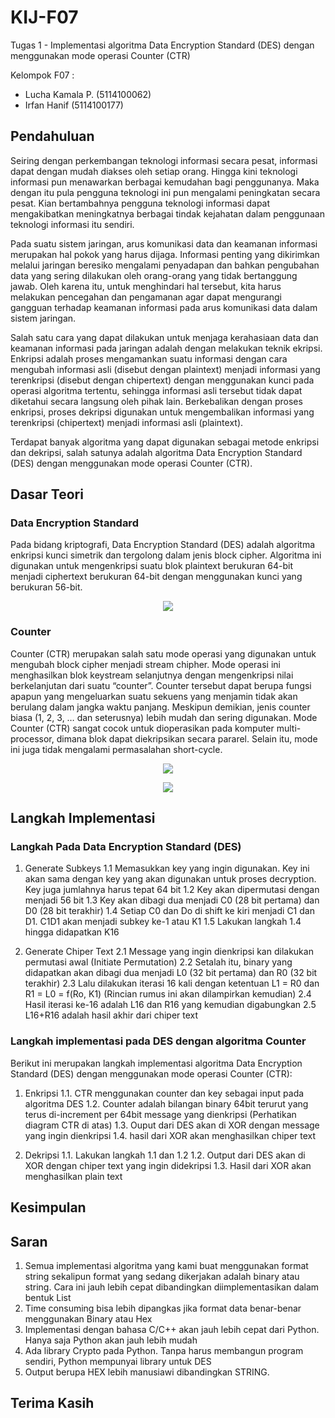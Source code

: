 # KIJ-F07
Tugas 1 - Implementasi algoritma Data Encryption Standard (DES) dengan menggunakan mode operasi Counter (CTR)

Kelompok F07 :
- Lucha Kamala P. (5114100062)
- Irfan Hanif     (5114100177)

## Pendahuluan
Seiring dengan perkembangan teknologi informasi secara pesat, informasi dapat dengan mudah diakses oleh setiap orang. Hingga kini teknologi informasi pun menawarkan berbagai kemudahan bagi penggunanya. Maka dengan itu pula pengguna teknologi ini pun mengalami peningkatan secara pesat. Kian bertambahnya pengguna teknologi informasi dapat mengakibatkan meningkatnya berbagai tindak kejahatan dalam penggunaan teknologi informasi itu sendiri.

Pada suatu sistem jaringan, arus komunikasi data dan keamanan informasi merupakan hal pokok yang harus dijaga. Informasi penting yang dikirimkan melalui jaringan beresiko mengalami penyadapan dan bahkan pengubahan data yang sering dilakukan oleh orang-orang yang tidak bertanggung jawab. Oleh karena itu, untuk menghindari hal tersebut, kita harus melakukan pencegahan dan pengamanan agar dapat mengurangi gangguan terhadap keamanan informasi pada arus komunikasi data dalam sistem jaringan.

Salah satu cara yang dapat dilakukan untuk menjaga kerahasiaan data dan keamanan informasi pada jaringan adalah dengan melakukan teknik ekripsi. Enkripsi adalah proses mengamankan suatu informasi dengan cara mengubah informasi asli (disebut dengan plaintext) menjadi informasi yang terenkripsi (disebut dengan chipertext) dengan menggunakan kunci pada operasi algoritma tertentu, sehingga informasi asli tersebut tidak dapat diketahui secara langsung oleh pihak lain. Berkebalikan dengan proses enkripsi, proses dekripsi digunakan untuk mengembalikan informasi yang terenkripsi (chipertext) menjadi informasi asli (plaintext).

Terdapat banyak algoritma yang dapat digunakan sebagai metode enkripsi dan dekripsi, salah satunya adalah algoritma Data Encryption Standard (DES) dengan menggunakan mode operasi Counter (CTR).

## Dasar Teori
### Data Encryption Standard
Pada bidang kriptografi, Data Encryption Standard (DES) adalah algoritma enkripsi kunci simetrik dan tergolong dalam jenis block cipher. Algoritma ini digunakan untuk mengenkripsi suatu blok plaintext berukuran 64-bit menjadi ciphertext berukuran 64-bit dengan menggunakan kunci yang berukuran 56-bit.

<p align="center"><img src="https://cloud.githubusercontent.com/assets/26644539/24416774/151755e4-1410-11e7-9915-ef648ed8ac24.png" /></p>

### Counter
Counter (CTR) merupakan salah satu mode operasi yang digunakan untuk mengubah block cipher menjadi stream chipher. Mode operasi ini menghasilkan blok keystream selanjutnya dengan mengenkripsi nilai berkelanjutan dari suatu “counter”. Counter tersebut dapat berupa fungsi apapun yang mengeluarkan suatu sekuens yang menjamin tidak akan berulang dalam jangka waktu panjang. Meskipun demikian, jenis counter biasa (1, 2, 3, … dan seterusnya) lebih mudah dan sering digunakan. Mode Counter (CTR) sangat cocok untuk dioperasikan pada komputer multi-processor, dimana blok dapat diekripsikan secara pararel. Selain itu, mode ini juga tidak mengalami permasalahan short-cycle.

<p align="center"><img src="https://cloud.githubusercontent.com/assets/26644539/24415268/1a5550ba-140b-11e7-92da-d8b3fa384ab9.png" /></p>

<p align="center"><img src="https://cloud.githubusercontent.com/assets/26644539/24416039/99f93a82-140d-11e7-8e2f-946ffdec317d.png" /></p>

## Langkah Implementasi
### Langkah Pada Data Encryption Standard (DES)
1. Generate Subkeys
1.1 Memasukkan key yang ingin digunakan. Key ini akan sama dengan key yang akan digunakan untuk proses decryption.
Key juga jumlahnya harus tepat 64 bit
1.2 Key akan dipermutasi dengan menjadi 56 bit
1.3 Key akan dibagi dua menjadi C0 (28 bit pertama) dan D0 (28 bit terakhir)
1.4 Setiap C0 dan Do di shift ke kiri menjadi C1 dan D1. C1D1 akan menjadi subkey ke-1 atau K1
1.5 Lakukan langkah 1.4 hingga didapatkan K16

2. Generate Chiper Text
2.1 Message yang ingin dienkripsi kan dilakukan permutasi awal (Initiate Permutation)
2.2 Setalah itu, binary yang didapatkan akan dibagi dua menjadi L0 (32 bit pertama) dan R0 (32 bit terakhir)
2.3 Lalu dilakukan iterasi 16 kali dengan ketentuan L1 = R0 dan R1 = L0 = f(Ro, K1) (Rincian rumus ini akan
dilampirkan kemudian)
2.4 Hasil iterasi ke-16 adalah L16 dan R16 yang kemudian digabungkan
2.5 L16+R16 adalah hasil akhir dari chiper text

### Langkah implementasi pada DES dengan algoritma Counter
Berikut ini merupakan langkah implementasi algoritma Data Encryption Standard (DES) dengan menggunakan mode operasi Counter (CTR):
1. Enkripsi
1.1. CTR menggunakan counter dan key sebagai input pada algoritma DES
1.2. Counter adalah bilangan binary 64bit terurut yang terus di-increment per 64bit message yang dienkripsi
(Perhatikan diagram CTR di atas)
1.3. Ouput dari DES akan di XOR dengan message yang ingin dienkripsi
1.4. hasil dari XOR akan menghasilkan chiper text

2. Dekripsi
1.1. Lakukan langkah 1.1 dan 1.2
1.2. Output dari DES akan di XOR dengan chiper text yang ingin didekripsi
1.3. Hasil dari XOR akan menghasilkan plain text

## Kesimpulan

## Saran
1. Semua implementasi algoritma yang kami buat menggunakan format string sekalipun format yang sedang dikerjakan
adalah binary atau string. Cara ini jauh lebih cepat dibandingkan diimplementasikan dalam bentuk List
2. Time consuming bisa lebih dipangkas jika format data benar-benar menggunakan Binary atau Hex
3. Implementasi dengan bahasa C/C++ akan jauh lebih cepat dari Python. Hanya saja Python akan jauh lebih mudah
4. Ada library Crypto pada Python. Tanpa harus membangun program sendiri, Python mempunyai library untuk DES
5. Output berupa HEX lebih manusiawi dibandingkan STRING.

## Terima Kasih